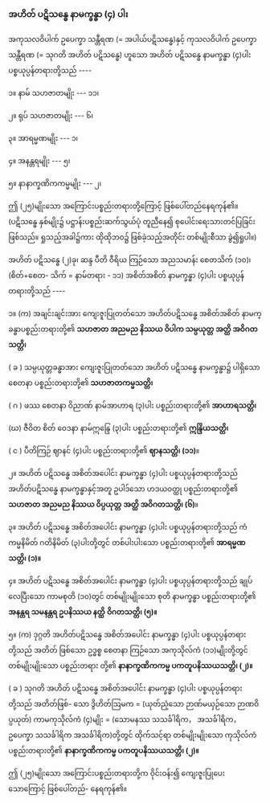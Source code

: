 ### အဟိတ် ပဋိသန္ဓေ နာမက္ခန္ဓာ (၄) ပါး

အကုသလဝိပါက် ဥပေက္ခာ သန္တီရဏ (= အပါယ်ပဋိသန္ဓေ)နှင့် ကုသလဝိပါက် ဥပေက္ခာ သန္တီရဏ
(= သုဂတိ အဟိတ် ပဋိသန္ဓေ) ဟူသော အဟိတ် ပဋိသန္ဓေ နာမက္ခန္ဓာ (၄)ပါး ပစ္စယုပ္ပန်တရားတို့သည် ----

၁။ နာမ် သဟဇာတမျိုး --- ၁၁၊

၂။ ရုပ် သဟဇာတမျိုး --- ၆၊

၃။ အာရမ္မဏမျိုး --- ၁၊

၄။ အနန္တရမျိုး --- ၅၊

၅။ နာနာက္ခဏိကကမ္မမျိုး --- ၂၊

ဤ (၂၅)မျိုးသော အကြောင်းပစ္စည်းတရားတို့ကြောင့် ဖြစ်ပေါ်တည်နေရကုန်၏။ (ပဋိသန္ဓေ နှစ်မျိုး၌
ပဋ္ဌာန်းပစ္စည်းဆက်သွယ်ပုံ တူညီနေ၍ စုပေါင်းရေးသားတင်ပြခြင်း ဖြစ်သည်။ ရှုသည့်အခါ၌ကား ထိုထိုဘ၀၌
ဖြစ်ခဲ့သည့်အတိုင်း တစ်မျိုးစီသာ ခွဲ၍ရှုပါ။)

အဟိတ် ပဋိသန္ဓေ (၂)ခု၊ ဆန္ဒ ပီတိ ဝီရိယ ကြဉ်သော အညသမာန်း စေတသိက် (၁၀)၊ (စိတ်+စေတ-
သိက် = နာမ်တရား - ၁၁) အစိတ်အစိတ် နာမက္ခန္ဓာ (၄)ပါး ပစ္စယုပ္ပန်တရားတို့သည် ----

၁။ (က) အချင်းချင်းအား ကျေးဇူးပြုတတ်သော အဟိတ်ပဋိသန္ဓေ အစိတ်အစိတ် နာမက္ခန္ဓာပစ္စည်းတရားတို့၏
**သဟဇာတ အညမည နိဿယ ဝိပါက သမ္ပယုတ္တ အတ္ထိ အဝိဂတသတ္တိ၊**

( ခ ) သမ္ပယုတ္တခန္ဓာအား ကျေးဇူးပြုတတ်သော အဟိတ် ပဋိသန္ဓေ နာမက္ခန္ဓာ၌ ပါရှိသော စေတနာ
ပစ္စည်းတရားတို့၏ **သဟဇာတကမ္မသတ္တိ၊**

( ဂ ) ဖဿ စေတနာ ဝိညာဏ် နာမ်အာဟာရ (၃)ပါး ပစ္စည်းတရားတို့၏ **အာဟာရသတ္တိ၊**

(ဃ) ဇီဝိတ စိတ် ဝေဒနာ နာမ်ဣန္ဒြေ (၃)ပါး ပစ္စည်းတရားတို့၏ **ဣန္ဒြိယသတ္တိ၊**

( င ) ပီတိကြဉ် ဈာနင် (၄)ပါး ပစ္စည်းတရားတို့၏ **ဈာနသတ္တိ၊ (၁၁)**။

၂။ အဟိတ် ပဋိသန္ဓေ အစိတ်အပေါင်း နာမက္ခန္ဓာ (၄)ပါး ပစ္စယုပ္ပန်တရားတို့သည် အဟိတ်ပဋိသန္ဓေ
နာမက္ခန္ဓာနှင့်အတူ ဥပါဒ်သော ဟဒယဝတ္ထု ပစ္စည်းတရားတို့၏ **သဟဇာတ အညမည နိဿယ ဝိပ္ပယုတ္တ**
**အတ္ထိ အဝိဂတသတ္တိ၊ (၆)**။

၃။ အဟိတ် ပဋိသန္ဓေ အစိတ်အပေါင်း နာမက္ခန္ဓာ (၄)ပါး ပစ္စယုပ္ပန်တရားတို့သည် ကံ ကမ္မနိမိတ် ဂတိနိမိတ်
(၃)ပါးတို့တွင် တစ်ပါးပါးသော ပစ္စည်းတရားတို့၏ **အာရမ္မဏသတ္တိ၊ (၁)။**

၄။ အဟိတ် ပဋိသန္ဓေ အစိတ်အပေါင်း နာမက္ခန္ဓာ (၄)ပါး ပစ္စယုပ္ပန်တရားတို့သည် ချုပ်လေပြီးသော ကာမစုတိ
(၁၀)တွင် တစ်မျိုးမျိုးသော စုတိ နာမက္ခန္ဓာ ပစ္စည်းတရားတို့၏ **အနန္တရ သမနန္တရ ဥပနိဿယ နတ္ထိ**
**ဝိဂတသတ္တိ၊ (၅)။**

၅။ (က) ဒုဂ္ဂတိ အဟိတ်ပဋိသန္ဓေ အစိတ်အပေါင်း နာမက္ခန္ဓာ (၄)ပါး ပစ္စယုပ္ပန်တရားတို့သည် အတိတ် ဖြစ်သော
ဥဒ္ဓစ္စ စေတနာ ကြဉ်သော အကုသိုလ်ကံ (၁၁)မျိုးတို့တွင် တစ်မျိုးမျိုးသော ပစ္စည်းတရား တို့၏
**နာနာက္ခဏိကကမ္မ ပကတူပနိဿယသတ္တိ၊ (၂)။**

( ခ ) သုဂတိ အဟိတ် ပဋိသန္ဓေ အစိတ်အပေါင်း နာမက္ခန္ဓာ (၄)ပါး ပစ္စယုပ္ပန်တရားတို့သည် အတိတ်ဖြစ်-
သော ဒွိဟိတ်ဩမက = (ယုတ်ညံ့သော ဉာဏ်မယှဉ်သော ဉာဏဝိပ္ပယုတ်) ကာမကုသိုလ်ကံ (၄)မျိုး
= (သောမနဿ သသင်္ခါရိက， အသင်္ခါရိက， ဥပေက္ခာ သသင်္ခါရိက အသင်္ခါရိက)တို့တွင် ထိုက်သင့်ရာ
တစ်မျိုးမျိုးသော ကုသိုလ်ကံ ပစ္စည်းတရားတို့၏ **နာနာက္ခဏိကကမ္မ ပကတူပနိဿယသတ္တိ၊ (၂)။**

ဤ (၂၅)မျိုးသော အကြောင်းပစ္စည်းတရားတို့က ဝိုင်းဝန်း၍ ကျေးဇူးပြုပေးသောကြောင့် ဖြစ်ပေါ်တည်-
နေရကုန်၏။